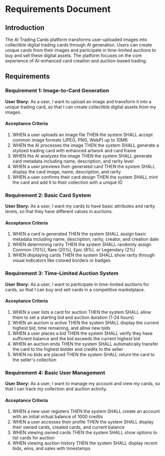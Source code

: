 # Requirements Document

## Introduction

The AI Trading Cards platform transforms user-uploaded images into collectible digital trading cards through AI generation. Users can create unique cards from their images and participate in time-limited auctions to buy and sell these digital assets. The platform focuses on the core experience of AI-enhanced card creation and auction-based trading.

## Requirements

### Requirement 1: Image-to-Card Generation

**User Story:** As a user, I want to upload an image and transform it into a unique trading card, so that I can create collectible digital assets from my images.

#### Acceptance Criteria

1. WHEN a user uploads an image file THEN the system SHALL accept common image formats (JPEG, PNG, WebP) up to 10MB
2. WHEN the AI processes the image THEN the system SHALL generate a stylized trading card with enhanced artwork and card frame
3. WHEN the AI analyzes the image THEN the system SHALL generate card metadata including name, description, and rarity level
4. WHEN a user previews their generated card THEN the system SHALL display the card image, name, description, and rarity
5. WHEN a user confirms their card design THEN the system SHALL mint the card and add it to their collection with a unique ID

### Requirement 2: Basic Card System

**User Story:** As a user, I want my cards to have basic attributes and rarity levels, so that they have different values in auctions.

#### Acceptance Criteria

1. WHEN a card is generated THEN the system SHALL assign basic metadata including name, description, rarity, creator, and creation date
2. WHEN determining rarity THEN the system SHALL randomly assign Common (70%), Rare (20%), Epic (8%), or Legendary (2%)
3. WHEN displaying cards THEN the system SHALL show rarity through visual indicators like colored borders or badges

### Requirement 3: Time-Limited Auction System

**User Story:** As a user, I want to participate in time-limited auctions for cards, so that I can buy and sell cards in a competitive marketplace.

#### Acceptance Criteria

1. WHEN a user lists a card for auction THEN the system SHALL allow them to set a starting bid and auction duration (1-24 hours)
2. WHEN an auction is active THEN the system SHALL display the current highest bid, time remaining, and allow new bids
3. WHEN a user places a bid THEN the system SHALL verify they have sufficient balance and the bid exceeds the current highest bid
4. WHEN an auction ends THEN the system SHALL automatically transfer the card to the highest bidder and credits to the seller
5. WHEN no bids are placed THEN the system SHALL return the card to the seller's collection

### Requirement 4: Basic User Management

**User Story:** As a user, I want to manage my account and view my cards, so that I can track my collection and auction activity.

#### Acceptance Criteria

1. WHEN a new user registers THEN the system SHALL create an account with an initial virtual balance of 1000 credits
2. WHEN a user accesses their profile THEN the system SHALL display their owned cards, created cards, and current balance
3. WHEN viewing owned cards THEN the system SHALL show options to list cards for auction
4. WHEN viewing auction history THEN the system SHALL display recent bids, wins, and sales with timestamps